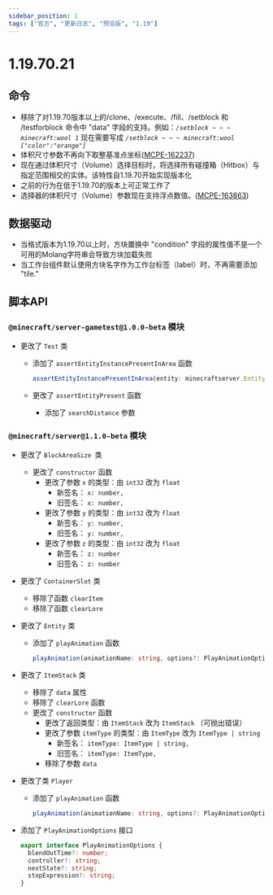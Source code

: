 ```yaml
---
sidebar_position: 1
tags: ["官方", "更新日志", "预览版", "1.19"]
---
```


# 1.19.70.21

## 命令

- 移除了对1.19.70版本以上的/clone、/execute、/fill、/setblock 和 /testforblock 命令中 "data" 字段的支持。例如：*`/setblock ~ ~ ~ minecraft:wool 1`* 现在需要写成 *`/setblock ~ ~ ~ minecraft:wool ["color":"orange"]`*
- 体积尺寸参数不再向下取整基准点坐标([MCPE-162237](https://bugs.mojang.com/browse/MCPE-162237))
- 现在通过体积尺寸（Volume）选择目标时，将选择所有碰撞箱（Hitbox）与指定范围相交的实体。该特性自1.19.70开始实现版本化
- 之前的行为在低于1.19.70的版本上可正常工作了
- 选择器的体积尺寸（Volume）参数现在支持浮点数值。([MCPE-163863](https://bugs.mojang.com/browse/MCPE-163863))

## 数据驱动

- 当格式版本为1.19.70以上时，方块置换中 "condition" 字段的属性值不是一个可用的Molang字符串会导致方块加载失败
- 当工作台组件默认使用方块名字作为工作台标签（label）时，不再需要添加 "tile."

## 脚本API

### `@minecraft/server-gametest@1.0.0-beta` 模块

- 更改了 `Test` 类

  - 添加了 `assertEntityInstancePresentInArea` 函数

    ```typescript
    assertEntityInstancePresentInArea(entity: minecraftserver.Entity, isPresent?: boolean): void      
    ```

  - 更改了 `assertEntityPresent` 函数

    - 添加了 `searchDistance` 参数

### `@minecraft/server@1.1.0-beta` 模块

- 更改了 `BlockAreaSize `类

  - 更改了 `constructor` 函数
    - 更改了参数 `x` 的类型：由 `int32` 改为 `float`
      - 新签名： `x: number, `
      - 旧签名： `x: number, `
    - 更改了参数 `y` 的类型：由 `int32` 改为 `float`
      - 新签名： `y: number, `
      - 旧签名： `y: number, `
    - 更改了参数 `z` 的类型：由 `int32` 改为 `float`
      - 新签名： `z: number`
      - 旧签名： `z: number`

- 更改了 `ContainerSlot` 类

  - 移除了函数 `clearItem`
  - 移除了函数 `clearLore`

- 更改了 `Entity` 类

  - 添加了 `playAnimation` 函数

    ```typescript
    playAnimation(animationName: string, options?: PlayAnimationOptions): void      
    ```

- 更改了 `ItemStack` 类

  - 移除了 `data` 属性
  - 移除了 `clearLore` 函数
  - 更改了 `constructor` 函数
    - 更改了返回类型：由 `ItemStack` 改为 `ItemStack` （可抛出错误）
    - 更改了参数 `itemType` 的类型：由 `ItemType` 改为 `ItemType | string`
      - 新签名： `itemType: ItemType | string, `
      - 旧签名： `itemType: ItemType, `
    - 移除了参数 `data`

- 更改了类 `Player`

  - 添加了 `playAnimation` 函数

    ```typescript
    playAnimation(animationName: string, options?: PlayAnimationOptions): void      
    ```

- 添加了 `PlayAnimationOptions` 接口

  ```typescript
  export interface PlayAnimationOptions {
    blendOutTime?: number;
    controller?: string;
    nextState?: string;
    stopExpression?: string;
  }
  ```
